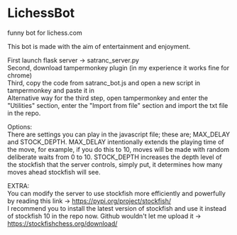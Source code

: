 # LichessBot
funny bot for lichess.com

This bot is made with the aim of entertainment and enjoyment.

First launch flask server -> satranc_server.py<br>
Second, download tampermonkey plugin (in my experience it works fine for chrome)<br>
Third, copy the code from satranc_bot.js and open a new script in tampermonkey and paste it in<br>
Alternative way for the third step, open tampermonkey and enter the "Utilities" section, enter the "Import from file" section and import the txt file in the repo.

Options:<br>
There are settings you can play in the javascript file; these are; MAX_DELAY and STOCK_DEPTH. MAX_DELAY intentionally extends the playing time of the move, for example, if you do this to 10, moves will be made with random deliberate waits from 0 to 10. STOCK_DEPTH increases the depth level of the stockfish that the server controls, simply put, it determines how many moves ahead stockfish will see.

EXTRA:<br>
You can modify the server to use stockfish more efficiently and powerfully by reading this link -> https://pypi.org/project/stockfish/<br>
I recommend you to install the latest version of stockfish and use it instead of stockfish 10 in the repo now. Github wouldn't let me upload it -> https://stockfishchess.org/download/
